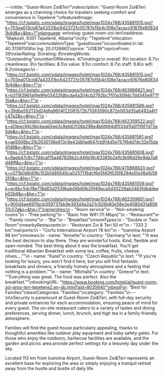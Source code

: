 ---\ntitle: "Guest-Room Zoi&Teri"\ndescription: "Guest-Room Zoi&Teri emerges as a charming choice for travelers seeking comfort and convenience in Tepelenë."\nfeaturedImage: "https://cf.bstatic.com/xdata/images/hotel/max1024x768/435881515.jpg?k=703ea013cb87a43331bc6423721c05787e15b4c108e7acacc61676e808341b4d&o=&hp=1"\nlanguage: en\nslug: guest-room-zoi-teri\naddress: "Majkosh, 6301 Tepelenë, Albania"\ncity: "Tepelenë"\nlocation: "Tepelenë"\naccommodationType: "guesthouse"\ncoordinates:\n  lat: 40.31397008\n  lng: 20.0126662\nprice: "US$39"\npriceFrom: 39\nstarRating: 3\nrating: 9\nratingWords: "Outstanding"\nnumberOfReviews: 47\nratings:\n  overall: 9\n  location: 8.7\n  cleanliness: 9\n  facilities: 8.5\n  value: 9.1\n  comfort: 8.7\n  staff: 9.8\n  wifi: 9.2\nimages:\n  - "https://cf.bstatic.com/xdata/images/hotel/max1024x768/435881515.jpg?k=703ea013cb87a43331bc6423721c05787e15b4c108e7acacc61676e808341b4d&o=&hp=1"\n  - "https://cf.bstatic.com/xdata/images/hotel/max1024x768/463866621.jpg?k=b31183961af6e9fe03422fdbcda4a204cb2792bc7f01a309dc7dd345e977f15a&o=&hp=1"\n  - "https://cf.bstatic.com/xdata/images/hotel/max1024x768/435881566.jpg?k=39dbe552133d24dfa9604f22061572b71093090c872e063d35a6492a4f1c47a2&o=&hp=1"\n  - "https://cf.bstatic.com/xdata/images/hotel/max1024x768/462359522.jpg?k=a13bec94c9bcbeab5ee3c8eb63126b296e4b6f494df033d1fa5f1f9f7d72e5de&o=&hp=1"\n  - "https://cf.bstatic.com/xdata/images/hotel/max1024x768/435881581.jpg?k=ae5006bc31b2630136e613c9e43dbfad647cb914d5e757f6dd7dc32e15da41d9&o=&hp=1"\n  - "https://cf.bstatic.com/xdata/images/hotel/max1024x768/435881608.jpg?k=8aeb47c6c77d4ca115a487826b2c446b18c63385b2afb3b98d26e9da7a8d48ff&o=&hp=1"\n  - "https://cf.bstatic.com/xdata/images/hotel/max1024x768/470868820.jpg?k=c071b0d6d06c152b1489545ca0257116dcf6e5f40f635f6294e5fa36a1b582f0&o=&hp=1"\n  - "https://cf.bstatic.com/xdata/images/hotel/max1024x768/435881559.jpg?k=ec6bc5dcf8e718d83d2539bab06b69b29f49aca5d30229ab2483fdbddeeb02b6&o=&hp=1"\n  - "https://cf.bstatic.com/xdata/images/hotel/max1024x768/462359601.jpg?k=900d4ee6911bcb309737bb9e393d4a2a21c926b80e58e3e4580d31a80631c57a&o=&hp=1"\namenities:\n  - "Room service"\n  - "Non-smoking rooms"\n  - "Free parking"\n  - "Basic free WiFi (11 Mbps)"\n  - "Restaurant"\n  - "Family rooms"\n  - "Bar"\n  - "Breakfast"\nroomTypes:\n  - "Double or Twin Room"\nnearbyRestaurants:\n  - "Restorant Zoi & Teri 50 m"\n  - "333 2 km"\nairports:\n  - "Corfu International Airport 78 km"\n  - "Ioannina Airport 96 km"\nreviews:\n  - name: "Annette"\n    country: "Germany"\n    text: "“It was the best decision to stay there. They are wonderful hosts. Kind, flexible and open-minded. The best thing about it was the breakfast. You’ll get traditional Albanian Breakfast with some tea, coffee, fruits, cheese, olives,…”"\n  - name: "Karel"\n    country: "Czech Republic"\n    text: "“If you're looking for luxury, you won't find it here, but you will find fantastic breakfasts and dinners, a friendly homely atmosphere and a feeling that nothing is a problem.”"\n  - name: "Michalis"\n    country: "Greece"\n    text: "“Everything was great. The food was perfect. Also the breakfast.”"\nbookingURL: "https://www.booking.com/hotel/al/guest-room-zoi-amp-teri-tepelene2.en-gb.html?aid=8035640"\nbestFor: "Best for Families"\nbestCategories: "Families"\ncategory: "Families"\n---\n\nSecurity is paramount at Guest-Room Zoi&Teri, with full-day security and private entrances for each accommodation, ensuring peace of mind for every guest. The on-site restaurant caters to a variety of tastes and dining preferences, serving dinner, lunch, brunch, and high tea in a family-friendly atmosphere.

Families will find the guest house particularly appealing, thanks to thoughtful amenities like outdoor play equipment and baby safety gates. For those who enjoy the outdoors, barbecue facilities are available, and the garden and picnic area provide perfect settings for a leisurely day under the sky.

Located 113 km from Ioannina Airport, Guest-Room Zoi&Teri represents an excellent base for exploring the area or simply enjoying a tranquil retreat away from the hustle and bustle of daily life.